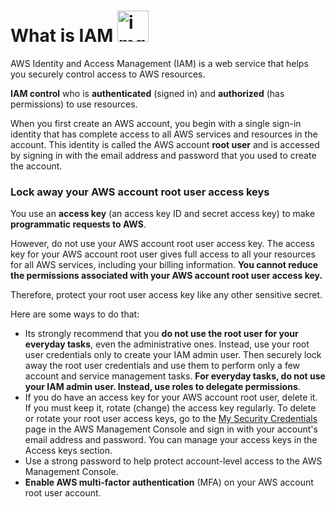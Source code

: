 # What is IAM  <Image src="images/iam.png" alt="img" width="50"/>

AWS Identity and Access Management (IAM) is a web service that helps you securely control access to AWS resources.

**IAM control** who is **authenticated** (signed in) and **authorized** (has permissions) to use resources.

When you first create an AWS account, you begin with a single sign-in identity that has complete access to all AWS services and resources in the account. This identity is called the AWS account **root user** and is accessed by signing in with the email address and password that you used to create the account.

### Lock away your AWS account root user access keys

You use an **access key** (an access key ID and secret access key) to make **programmatic requests to AWS**.

However, do not use your AWS account root user access key. The access key for your AWS account root user gives full access to all your resources for all AWS services, including your billing information. **You cannot reduce the permissions associated with your AWS account root user access key.**

Therefore, protect your root user access key like  any other sensitive secret.

Here are some ways to do that:

* Its strongly recommend that you **do not use the root user for your everyday tasks**, even the administrative ones. Instead, use your root user credentials only to create your IAM admin user. Then securely lock away the root user credentials and use them to perform only a few account and service management tasks. **For everyday tasks, do not use your IAM admin user. Instead, use roles to delegate permissions**.
* If you do have an access key for your AWS account root user, delete it. If you must keep it, rotate (change) the access key regularly. To delete or rotate your root user access keys, go to the [My Security Credentials](https://console.aws.amazon.com/iam/home?#security_credential) page in the AWS Management Console and sign in with your account's email address and password. You can manage your access keys in the Access keys section.
* Use a strong password to help protect account-level access to the AWS Management Console.
* **Enable AWS multi-factor authentication** (MFA) on your AWS account root user account.